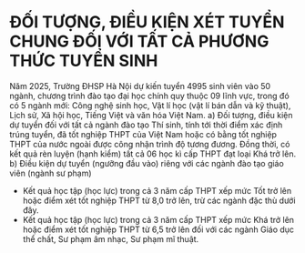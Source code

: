 # ĐỐI TƯỢNG, ĐIỀU KIỆN XÉT TUYỂN CHUNG ĐỐI VỚI TẤT CẢ PHƯƠNG THỨC TUYỂN SINH
Năm 2025, Trường ĐHSP Hà Nội dự kiến tuyển 4995 sinh viên vào 50 ngành, chương trình đào tạo đại học chính quy thuộc 09 lĩnh vực, trong đó có 5 ngành mới: Công nghệ sinh học, Vật lí học (vật lí bán dẫn và kỹ thuật), Lịch sử, Xã hội học, Tiếng Việt và văn hóa Việt Nam.
a) Đối tượng, điều kiện dự tuyển đối với tất cả ngành đào tạo
Thí sinh, tính tới thời điểm xác định trúng tuyển, đã tốt nghiệp THPT của Việt Nam hoặc có bằng tốt nghiệp THPT của nước ngoài được công nhận trình độ tương đương. Đồng thời, có kết quả rèn luyện (hạnh kiểm) tất cả 06 học kì cấp THPT đạt loại Khá trở lên.
b) Điều kiện dự tuyển (ngưỡng đầu vào) riêng với các ngành đào tạo giáo viên (ngành sư phạm)
- Kết quả học tập (học lực) trong cả 3 năm cấp THPT xếp mức Tốt trở lên hoặc điểm xét tốt nghiệp THPT từ 8,0 trở lên, trừ các ngành đặc thù dưới đây.
- Kết quả học tập (học lực) trong cả 3 năm cấp THPT xếp mức Khá trở lên hoặc điểm xét tốt nghiệp THPT từ 6,5 trở lên đối với các ngành Giáo dục thể chất, Sư phạm âm nhạc, Sư phạm mĩ thuật.
